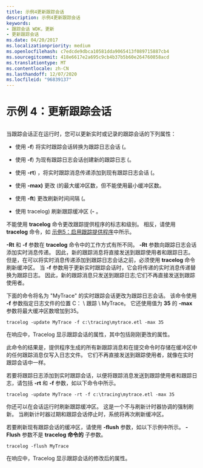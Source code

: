 ```yaml
---
title: 示例4更新跟踪会话
description: 示例4更新跟踪会话
keywords:
- 跟踪会话 WDK，更新
- 更新跟踪会话
ms.date: 04/20/2017
ms.localizationpriority: medium
ms.openlocfilehash: c7edcde9dbca10581dda9065413f089715887cb4
ms.sourcegitcommit: 418e6617e2a695c9cb4b37b5b60e264760858acd
ms.translationtype: MT
ms.contentlocale: zh-CN
ms.lasthandoff: 12/07/2020
ms.locfileid: "96839137"
---
```

# <a name="example-4-updating-a-trace-session"></a>示例 4：更新跟踪会话

## <span id="ddk_updating_a_trace_session_tools"></span><span id="DDK_UPDATING_A_TRACE_SESSION_TOOLS"></span>

当跟踪会话正在运行时，您可以更新实时或记录的跟踪会话的下列属性：

-   使用 **-f**) 将实时跟踪会话转换为跟踪日志会话 (。

-   使用 **-f**) 为现有跟踪日志会话创建新的跟踪日志 (。

-   使用 **-rt**) ，将实时跟踪消息传递添加到现有跟踪日志会话 (。

-   使用 **-max)** 更改 (的最大缓冲区数，但不能使用最小缓冲区数。

-   使用 **-ft**) 更改刷新时间间隔 (。

-   使用 tracelog) 刷新跟踪缓冲区 (**-** 。

不能使用 **tracelog** 命令更改跟踪提供程序的标志和级别。 相反，请使用 **tracelog** 命令，如 [示例5：启用跟踪提供程序](example-5--enabling-trace-providers.md)中所示。

**-Rt** 和 **-f** 参数在 **tracelog** 命令中的工作方式有所不同。 **-Rt** 参数向跟踪日志会话添加实时消息传递。 因此，新的跟踪消息将直接发送到跟踪使用者和跟踪日志。 但是，在可以将实时消息传递添加到跟踪日志会话之前，必须使用 **tracelog** 命令刷新缓冲区。 当 **-f** 参数用于更新实时跟踪会话时，它会将传递的实时消息传递替换为跟踪日志。 因此，新的跟踪消息只发送到跟踪日志;它们不再直接发送到跟踪使用者。

下面的命令将名为 "MyTrace" 的实时跟踪会话更改为跟踪日志会话。 该命令使用 **-f** 参数指定日志文件的位置 C： \\ 跟踪 \\ MyTrace。 它还使用值为 **35** 的 **-max** 参数将最大缓冲区数增加到35。

```
tracelog -update MyTrace -f c:\tracing\mytrace.etl -max 35
```

在响应中，Tracelog 显示跟踪会话的属性，其中包括刚刚更改的属性。

此命令的结果是，提供程序生成的所有新跟踪消息和在提交命令时存储在缓冲区中的任何跟踪消息仅写入日志文件。 它们不再直接发送到跟踪使用者，就像在实时跟踪会话中一样。

若要将跟踪日志添加到实时跟踪会话，以便将跟踪消息发送到跟踪使用者和跟踪日志，请包括 **-rt** 和 **-f** 参数，如以下命令中所示。

```
tracelog -update MyTrace -rt -f c:\tracing\mytrace.etl -max 35
```

你还可以在会话运行时刷新跟踪缓冲区。 这是一个不与刷新计时器协调的强制刷新。 当刷新计时器过期和跟踪会话停止时，系统将再次刷新缓冲区。

若要刷新现有跟踪会话的缓冲区，请使用 **-flush** 参数，如以下示例中所示。 **-Flush** 参数不是 **tracelog** **命令的** 子参数。

```
tracelog -flush MyTrace
```

在响应中，Tracelog 显示跟踪会话的修改后的属性。
